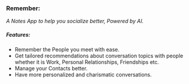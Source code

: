 ### Remember:
*A Notes App to help you socialize better, Powered by AI.*

##### Features:
- Remember the People you meet with ease.
- Get tailored recommendations about conversation topics
with people whether it is Work, Personal Relationships, Friendships
etc.
- Manage your Contacts better.
- Have more personalized and charismatic conversations.
